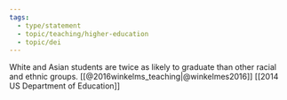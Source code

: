 ```yaml
---
tags: 
  - type/statement
  - topic/teaching/higher-education
  - topic/dei
---
```


White and Asian students are twice as likely to graduate than other racial and ethnic groups. [[@2016winkelms_teaching|@winkelmes2016]] [[2014 US Department of Education]]